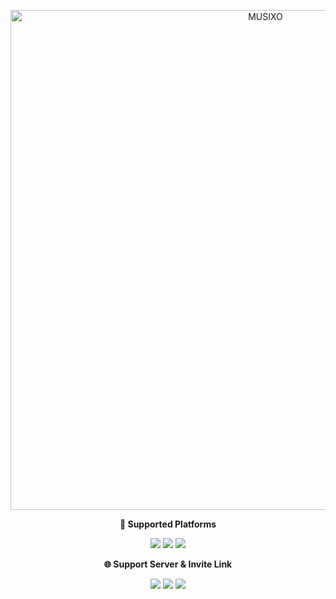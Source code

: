
<p align="center">
    <img src="https://github.com/rishizip/animations/blob/da51a4099de14efeb88abeef4db420fddf217fe3/Musixo%20Website%20Banner.png" alt="MUSIXO" width="800">
</p>


<p align="center">
    <b> 🎵 Supported Platforms </b>
</p>

<p align="center">
    <a href="https://www.youtube.com/"><img src="https://img.shields.io/badge/YouTube-Subscribe-red?logo=youtube&logoColor=white"></a>
    <a href="https://www.spotify.com/"><img src="https://img.shields.io/badge/Spotify-Listen-green?logo=spotify&logoColor=white"></a>
    <a href="https://soundcloud.com/"><img src="https://img.shields.io/badge/SoundCloud-Stream-orange?logo=soundcloud&logoColor=white"></a>
</p>

<p align="center">
    <b>🌐 Support Server & Invite Link </b>
</p>

<p align="center">
    <a href="https://github.com/rishizip"><img src="https://img.shields.io/badge/Owner-Rishizip-lightgrey?logo=github&logoColor=white"></a>
    <a href="https://dsc.gg/zipify"><img src="https://img.shields.io/badge/Support-Server-blue?logo=discord&logoColor=white"></a>
    <a href="https://discord.com/oauth2/authorize?client_id=1316795820573589614"><img src="https://img.shields.io/badge/Invite-MUSIXO-blue?logo=discord&logoColor=white"></a>
</p>
